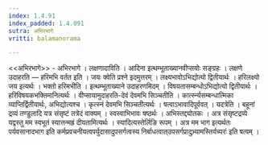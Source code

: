 ```yaml
---
index: 1.4.91
index_padded: 1.4.091
sutra: अभिरभागे
vritti: balamanorama

---
```

<<अभिरभागे>> - अभिरभागे । लक्षणादाविति । आदिना इत्थम्भूताख्यानवीप्सयोः सङ्ग्रहः । लक्षणे उदाहरति — हरिमभि वर्तत इति । जयः क्वेति प्रश्ने इदमुत्तरम् । लक्ष्यभावोऽभिद्योत्यो द्वितीयार्थः । हरिलक्ष्यो जय इत्यर्थः । भक्तो हरिमभीति । इत्थम्भूताख्याने उदाहरणमिदम् । विषयतासम्बन्धोऽभिद्योत्यो द्वितीयार्थः । हरिविषयकभक्तिमानित्यर्थः । वीप्सायामुदाहरति-देवं देवमभि सिञ्चतीति । कार्त्स्न्यसम्बन्धात्मिका व्याप्तिर्द्वितीयार्थः, अभिद्योत्यश्च । कृत्स्नं देवमभि सिञ्चतीत्यर्थः । षत्वाऽभावादिपूर्ववत् । यदत्रेति । बहूनां द्रव्यं तण्डुलादि यत्र संसृष्टं तत्रेदं वाक्यम् । स्वस्वाभिभावः षष्ठर्थः । अभिस्तद्द्योतकः । अत्र संसृष्टद्रव्ये यद्वस्तु मम स्वभूतं स्यात्तन्मह्रं दीयतामित्यर्थः । स्यादित्यस्तेर्लिङि रूपम् । अत्र मम भाग इत्यर्थतः पर्यवसानादभाग इति कर्मप्रवचनीयत्वपर्युदासादुपसर्गत्वस्य निर्बाधत्वात्उपसर्गप्रादुभ्र्यामस्तिर्यच्परः॑ इति षत्वम् । 